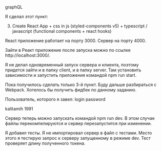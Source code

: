 graphQL

Я сделал этот пункт:

3. Create React App + css in js (styled-components v5) + typescript / javascript (functional components + react hooks)

React приложение работает на порту 3000. Сервер на порту 4000.

Зайти в Реакт приложение после запуска можно по ссылке http://localhost:3000/.

Я не делал одновременный запуск сервера и клиента, поэтому придется зайти и в папку client, и в папку server. Там установить зависимости и запустить приложения командой npm run start.

Пока получилось сделать только 3-й пункт. Буду дальше разбираться с Webpack. Хотелось бы получить фидбек по данному заданию.

Пользователь, которого я завел:
login password

kalitamih  1991

Сервер теперь можно запускать командой npm run dev. В этом случае файлы перекомпелируются и сервер перезапустится при изменении. 

Я добавил тесты. Я не импортировал сервер в файл с тестами. Место этого я тестирую запрос к серверу запущенному в режиме dev. Тест проверяет длину полученного токена.
